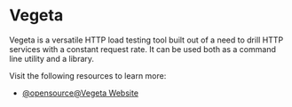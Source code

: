 # Vegeta

Vegeta is a versatile HTTP load testing tool built out of a need to drill HTTP services with a constant request rate. It can be used both as a command line utility and a library.

Visit the following resources to learn more:

- [@opensource@Vegeta Website](https://github.com/tsenart/vegeta)
